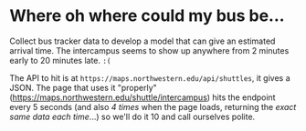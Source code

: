 # Where oh where could my bus be...

Collect bus tracker data to develop a model that can give an estimated arrival time. The intercampus seems to show up anywhere from 2 minutes early to 20 minutes late. `:(`

The API to hit is at `https://maps.northwestern.edu/api/shuttles`, it gives a JSON. The page that uses it "properly" (https://maps.northwestern.edu/shuttle/intercampus) hits the endpoint every 5 seconds (and also *4 times* when the page loads, returning the *exact same data each time*...) so we'll do it 10 and call ourselves polite.
